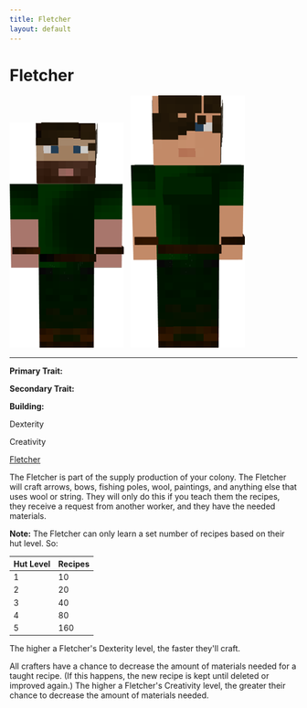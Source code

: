 ```yaml
---
title: Fletcher
layout: default
---
```

# Fletcher

<div class="infobox box text-center">
<img src="../../assets/images/workers/fletcher_m.png" alt="Fletcher Male" />&nbsp;&nbsp;&nbsp;<img src="../../assets/images/workers/fletcher_f.png" alt="Fletcher Female" />
<hr />
  <div class="row section-text text-left">
    <div class="col">
      <p><strong>Primary Trait:</strong></p>
      <p><strong>Secondary Trait:</strong></p>
      <p><strong>Building:</strong></p>
    </div>
    <div class="col">
      <p class="traitp">Dexterity</p>
      <p class="traits">Creativity</p>
      <p><a href="../buildings/fletcher">Fletcher</a></p>
    </div>
  </div>
</div>

The Fletcher is part of the supply production of your colony. The Fletcher will craft arrows, bows, fishing poles, wool, paintings, and anything else that uses wool or string. They will only do this if you teach them the recipes, they receive a request from another worker, and they have the needed materials.

**Note:** The Fletcher can only learn a set number of recipes based on their hut level. So:

| Hut Level | Recipes |
| --------- | ------- |
| 1         | 10      |
| 2         | 20      |
| 3         | 40      |
| 4         | 80      |
| 5         | 160     |

The higher a Fletcher's Dexterity level, the faster they'll craft.

All crafters have a chance to decrease the amount of materials needed for a taught recipe. (If this happens, the new recipe is kept until deleted or improved again.) The higher a Fletcher's Creativity level, the greater their chance to decrease the amount of materials needed.
